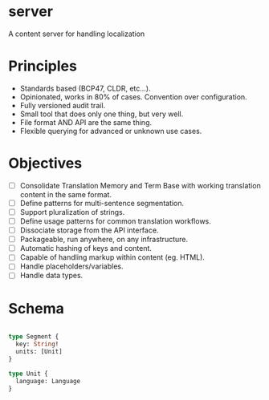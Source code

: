 # server

A content server for handling localization


# Principles

- Standards based (BCP47, CLDR, etc...).
- Opinionated, works in 80% of cases. Convention over configuration.
- Fully versioned audit trail.
- Small tool that does only one thing, but very well.
- File format AND API are the same thing.
- Flexible querying for advanced or unknown use cases.

# Objectives

- [ ] Consolidate Translation Memory and Term Base with working translation content in the same format.
- [ ] Define patterns for multi-sentence segmentation.
- [ ] Support pluralization of strings.
- [ ] Define usage patterns for common translation workflows.
- [ ] Dissociate storage from the API interface.
- [ ] Packageable, run anywhere, on any infrastructure.
- [ ] Automatic hashing of keys and content.
- [ ] Capable of handling markup within content (eg. HTML).
- [ ] Handle placeholders/variables.
- [ ] Handle data types.

# Schema

```graphql

type Segment {
  key: String!
  units: [Unit]
}

type Unit {
  language: Language
}

```
